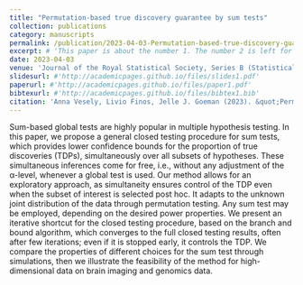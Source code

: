 ```yaml
---
title: "Permutation-based true discovery guarantee by sum tests"
collection: publications
category: manuscripts
permalink: /publication/2023-04-03-Permutation-based-true-discovery-guarantee-by-sum-tests
excerpt: # 'This paper is about the number 1. The number 2 is left for future work.'
date: 2023-04-03
venue: 'Journal of the Royal Statistical Society, Series B (Statistical Methodology)'
slidesurl: #'http://academicpages.github.io/files/slides1.pdf'
paperurl: #'http://academicpages.github.io/files/paper1.pdf'
bibtexurl: #'http://academicpages.github.io/files/bibtex1.bib'
citation: 'Anna Vesely, Livio Finos, Jelle J. Goeman (2023). &quot;Permutation-based true discovery guarantee by sum tests&quot; <i>Journal of the Royal Statistical Society, Series B (Statistical Methodology)</i> 85(3).'
---
```

Sum-based global tests are highly popular in multiple hypothesis testing. In this paper, we propose a general closed testing procedure for sum tests, which provides lower confidence bounds for the proportion of true discoveries (TDPs), simultaneously over all subsets of hypotheses. These simultaneous inferences come for free, i.e., without any adjustment of the α-level, whenever a global test is used. Our method allows for an exploratory approach, as simultaneity ensures control of the TDP even when the subset of interest is selected post hoc. It adapts to the unknown joint distribution of the data through permutation testing. Any sum test may be employed, depending on the desired power properties. We present an iterative shortcut for the closed testing procedure, based on the branch and bound algorithm, which converges to the full closed testing results, often after few iterations; even if it is stopped early, it controls the TDP. We compare the properties of different choices for the sum test through simulations, then we illustrate the feasibility of the method for high-dimensional data on brain imaging and genomics data.
